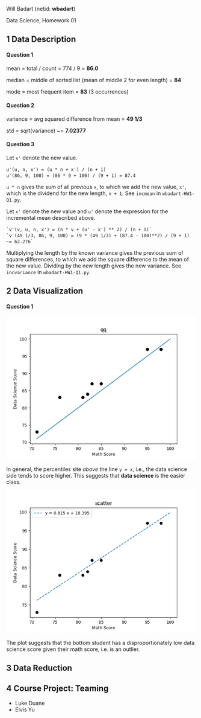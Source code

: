 Will Badart (netid: **wbadart**)

Data Science, Homework 01

## 1 Data Description

#### Question 1

mean = total / count = 774 / 9 = **86.0**

median = middle of sorted list (mean of middle 2 for even length) = **84**

mode = most frequent item = **83** (3 occurrences)

#### Question 2

variance = avg squared difference from mean = **49 1/3**

std = sqrt(variance) ~= **7.02377**

#### Question 3

Let `x'` denote the new value.

    u'(u, n, x') = (u * n + x') / (n + 1)
    u'(86, 9, 100) = (86 * 9 + 100) / (9 + 1) = 87.4

`u * n` gives the sum of all previous `x`, to which we add the new value, `x'`,
which is the dividend for the new length, `n + 1`. See `incmean` in
`wbadart-HW1-Q1.py`.

Let `x'` denote the new value and `u'` denote the expression for the
incremental mean described above.

    `v'(v, u, n, x') = (n * v + (u' - x') ** 2) / (n + 1)`
    `v'(49 1/3, 86, 9, 100) = (9 * (49 1/3) + (87.4 - 100)**2) / (9 + 1) ~= 62.276`

Multiplying the length by the known variance gives the previous sum of square
differences, to which we add the square difference to the mean of the new value.
Dividing by the new length gives the new variance. See `incvariance` in
`wbadart-HW1-Q1.py`.


## 2 Data Visualization

#### Question 1

![Q-Q plot](./qq.png)

In general, the percentiles site *above* the line `y = x`, i.e., the data
science side tends to score higher. This suggests that **data science** is the
easier class.

![Scatter plot](./scatter.png)

The plot suggests that the bottom student has a disproportionately low data
science score given their math score, i.e. is an outlier.


## 3 Data Reduction




## 4 Course Project: Teaming

- Luke Duane
- Elvis Yu
